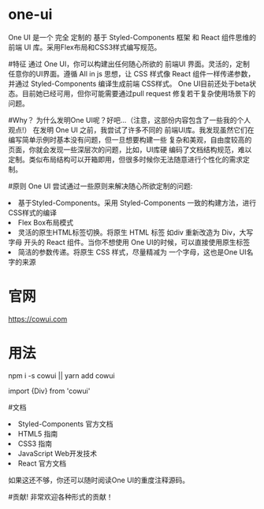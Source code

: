 # one-ui
One UI 是一个 完全 定制的 基于 Styled-Components 框架 和 React 组件思维的 前端 UI 库。采用Flex布局和CSS3样式编写规范。

#特征
通过 One UI，你可以构建出任何随心所欲的 前端UI 界面。灵活的，定制任意你的UI界面。遵循 All in js 思想，让 CSS 样式像 React 组件一样传递参数，并通过 Styled-Components 编译生成前端 CSS样式。
One UI目前还处于beta状态。目前她已经可用，但你可能需要通过pull request 修复若干复杂使用场景下的问题。

#Why？
为什么发明One UI呢？好吧...（注意，这部份内容包含了一些我的个人观点!）
在发明 One UI 之前，我尝试了许多不同的 前端UI库。我发现虽然它们在编写简单示例时基本没有问题，但一旦想要构建一些 复杂和美观，自由度较高的 页面，你就会发现一些深层次的问题，比如，UI库硬 编码了文档结构规范，难以定制。类似布局结构可以开箱即用，但很多时候你无法随意进行个性化的需求定制。

#原则
One UI 尝试通过一些原则来解决随心所欲定制的问题:
<li>基于Styled-Components。采用 Styled-Components 一致的构建方法，进行CSS样式的编译</li>
<li>Flex Box布局模式</li>
<li>灵活的原生HTML标签切换。将原生 HTML 标签 如div 重新改造为 Div，大写字母 开头的 React 组件。当你不想使用 One UI的时候，可以直接使用原生标签</li>
<li>简洁的参数传递。将原生 CSS 样式，尽量精减为 一个字母，这也是One UI名字的来源</li>

# 官网

https://cowui.com


# 用法
npm i -s cowui || yarn add cowui

import {Div} from 'cowui'

#文档
<li>Styled-Components 官方文档</li>
<li>HTML5 指南</li>
<li>CSS3 指南</li>
<li>JavaScript Web开发技术</li>
<li>React 官方文档</li>

如果这还不够，你还可以随时阅读One UI的重度注释源码。

#贡献!
非常欢迎各种形式的贡献！
